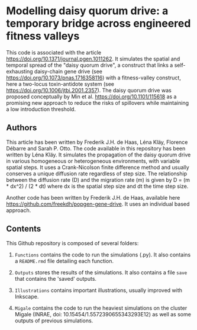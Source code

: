 # Modelling daisy quorum drive: a temporary bridge across engineered fitness valleys 

This code is associated with the article <https://doi.org/10.1371/journal.pgen.1011262>. It simulates the spatial and temporal spread of the "daisy quorum drive", a construct that links a self-exhausting daisy-chain gene drive (see <https://doi.org/10.1073/pnas.1716358116>) with a fitness-valley construct, here a two-locus toxin-antidote system (see <https://doi.org/10.1006/jtbi.2001.2357>). The daisy quorum drive was proposed conceptually by Min et al. <https://doi.org/10.1101/115618> as a promising new approach to reduce the risks of spillovers while maintaining a low introduction threshold.

## Authors

This article has been written by Frederik J.H. de Haas, Léna Kläy, Florence Débarre and Sarah P. Otto. The code available in this repository has been written by Léna Kläy. It simulates the propagation of the daisy quorum drive in various homogeneous or heterogeneous environments, with variable spatial steps. It uses a Crank-Nicolson finite difference method and usually conserves a unique diffusion rate regardless of step size. The  relationship between the diffusion rate (D) and the migration rate (m) is given by D = (m * dx^2) / (2 * dt) where dx is the spatial step size and dt the time step size.

Another code has been written by Frederik J.H. de Haas, available here <https://github.com/freekdh/popgen-gene-drive>. It uses an individual based approach.  

## Contents

This Github repository is composed of several folders:

1) `Functions` contains the code to run the simulations (.py). It also contains a `README.rmd` file detailing each function.

2) `Outputs` stores the results of the simulations. It also contains a file `save` that contains the 'saved' outputs.

3) `Illustrations` contains important illustrations, usually improved with Inkscape.

4) `Migale` contains the code to run the heaviest simulations on the cluster Migale (INRAE, doi: 10.15454/1.5572390655343293E12) as well as some outputs of previous simulations.
